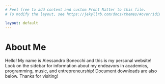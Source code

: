 ```yaml
---
# Feel free to add content and custom Front Matter to this file.
# To modify the layout, see https://jekyllrb.com/docs/themes/#overriding-theme-defaults

layout: default
---
```

# About Me

Hello! My name is Alessandro Bonecchi and this is my personal website! Look on the sidebar for information about my endeavors in academics, programming, music, and entrepreneurship! Document downloads are also below. Thanks for visiting!